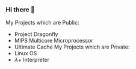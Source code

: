 ### Hi there 👋

My Projects which are Public:
* Project Dragonfly
* MIPS Multicore Microprocessor
* Ultimate Cache
My Projects which are Private:
* Linux OS
* $\lambda$+ Interpreter
<!--* BusTub Relational Database-->
<!--
**markoristicc/markoristicc** is a ✨ _special_ ✨ repository because its `README.md` (this file) appears on your GitHub profile.

Here are some ideas to get you started:

- 🔭 I’m currently working on ...
- 🌱 I’m currently learning ...
- 👯 I’m looking to collaborate on ...
- 🤔 I’m looking for help with ...
- 💬 Ask me about ...
- 📫 How to reach me: ...
- 😄 Pronouns: ...
- ⚡ Fun fact: ...
-->
